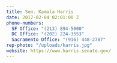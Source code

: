 ```yaml
---
title: Sen. Kamala Harris
date: 2017-02-04 02:01:00 Z
phone-numbers:
  SF Office: "(213) 894-5000"
  DC Office: "(202) 224-3553"
  Sacramento Office: "(916) 448-2787"
rep-photo: "/uploads/karris.jpg"
website: https://www.harris.senate.gov/
---
```


